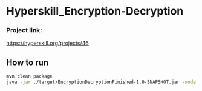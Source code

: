 # Hyperskill_Encryption-Decryption

### Project link:
https://hyperskill.org/projects/46

## How to run
```zsh
mvn clean package
java -jar ./target/EncryptionDecryptionFinished-1.0-SNAPSHOT.jar -mode enc -key 6 -data "Welcome to GridDynamics"
```
